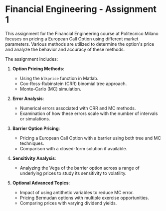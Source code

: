 # Financial Engineering - Assignment 1

This assignment for the Financial Engineering course at Politecnico Milano focuses on pricing a European Call Option using different market parameters. Various methods are utilized to determine the option's price and analyze the behavior and accuracy of these methods.

The assignment includes:

1. **Option Pricing Methods**:
   - Using the `blkprice` function in Matlab.
   - Cox-Ross-Rubinstein (CRR) binomial tree approach.
   - Monte-Carlo (MC) simulation.

2. **Error Analysis**:
   - Numerical errors associated with CRR and MC methods.
   - Examination of how these errors scale with the number of intervals or simulations.

3. **Barrier Option Pricing**:
   - Pricing a European Call Option with a barrier using both tree and MC techniques.
   - Comparison with a closed-form solution if available.

4. **Sensitivity Analysis**:
   - Analyzing the Vega of the barrier option across a range of underlying prices to study its sensitivity to volatility.

5. **Optional Advanced Topics**:
   - Impact of using antithetic variables to reduce MC error.
   - Pricing Bermudan options with multiple exercise opportunities.
   - Comparing prices with varying dividend yields.
